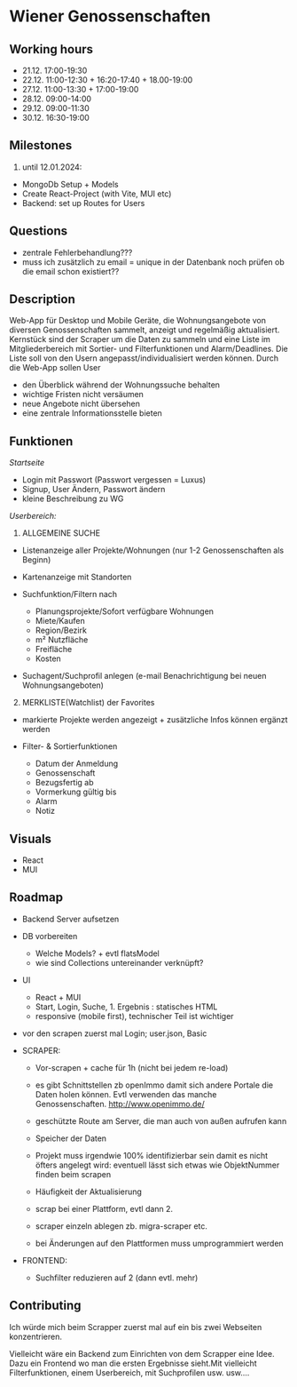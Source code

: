 # Wiener Genossenschaften

## Working hours

- 21.12. 17:00-19:30
- 22.12. 11:00-12:30 + 16:20-17:40 + 18.00-19:00
- 27.12. 11:00-13:30 + 17:00-19:00
- 28.12. 09:00-14:00
- 29.12. 09:00-11:30
- 30.12. 16:30-19:00

## Milestones

1. until 12.01.2024:

- MongoDb Setup + Models
- Create React-Project (with Vite, MUI etc)
- Backend: set up Routes for Users

## Questions

- zentrale Fehlerbehandlung???
- muss ich zusätzlich zu email = unique in der Datenbank noch prüfen ob die email schon existiert??

## Description

Web-App für Desktop und Mobile Geräte, die Wohnungsangebote von diversen Genossenschaften sammelt, anzeigt und regelmäßig aktualisiert. Kernstück sind der Scraper um die Daten zu sammeln und eine Liste im Mitgliederbereich mit Sortier- und Filterfunktionen und Alarm/Deadlines. Die Liste soll von den Usern angepasst/individualisiert werden können.
Durch die Web-App sollen User

- den Überblick während der Wohnungssuche behalten
- wichtige Fristen nicht versäumen
- neue Angebote nicht übersehen
- eine zentrale Informationsstelle bieten

## Funktionen

_Startseite_

- Login mit Passwort (Passwort vergessen = Luxus)
- Signup, User Ändern, Passwort ändern
- kleine Beschreibung zu WG

_Userbereich:_

1. ALLGEMEINE SUCHE

- Listenanzeige aller Projekte/Wohnungen (nur 1-2 Genossenschaften als Beginn)
- Kartenanzeige mit Standorten

- Suchfunktion/Filtern nach
  - Planungsprojekte/Sofort verfügbare Wohnungen
  - Miete/Kaufen
  - Region/Bezirk
  - m² Nutzfläche
  - Freifläche
  - Kosten
- Suchagent/Suchprofil anlegen (e-mail Benachrichtigung bei neuen Wohnungsangeboten)

2. MERKLISTE(Watchlist) der Favorites

- markierte Projekte werden angezeigt + zusätzliche Infos können ergänzt werden

- Filter- & Sortierfunktionen
  - Datum der Anmeldung
  - Genossenschaft
  - Bezugsfertig ab
  - Vormerkung gültig bis
  - Alarm
  - Notiz

## Visuals

- React
- MUI

## Roadmap

- Backend Server aufsetzen
- DB vorbereiten

  - Welche Models? + evtl flatsModel
  - wie sind Collections untereinander verknüpft?

- UI

  - React + MUI
  - Start, Login, Suche, 1. Ergebnis : statisches HTML
  - responsive (mobile first), technischer Teil ist wichtiger

- vor den scrapen zuerst mal Login; user.json, Basic

- SCRAPER:

  - Vor-scrapen + cache für 1h (nicht bei jedem re-load)
  - es gibt Schnittstellen zb openImmo damit sich andere Portale die Daten holen können. Evtl verwenden das manche Genossenschaften. http://www.openimmo.de/
  - geschützte Route am Server, die man auch von außen aufrufen kann
  - Speicher der Daten
  - Projekt muss irgendwie 100% identifizierbar sein damit es nicht öfters angelegt wird: eventuell lässt sich etwas wie ObjektNummer finden beim scrapen
  - Häufigkeit der Aktualisierung

  - scrap bei einer Plattform, evtl dann 2.
  - scraper einzeln ablegen zb. migra-scraper etc.
  - bei Änderungen auf den Plattformen muss umprogrammiert werden

- FRONTEND:
  - Suchfilter reduzieren auf 2 (dann evtl. mehr)

## Contributing

Ich würde mich beim Scrapper zuerst mal auf ein bis zwei Webseiten konzentrieren.

Vielleicht wäre ein Backend zum Einrichten von dem Scrapper eine Idee.
Dazu ein Frontend wo man die ersten Ergebnisse sieht.Mit vielleicht Filterfunktionen, einem Userbereich, mit Suchprofilen usw. usw....
